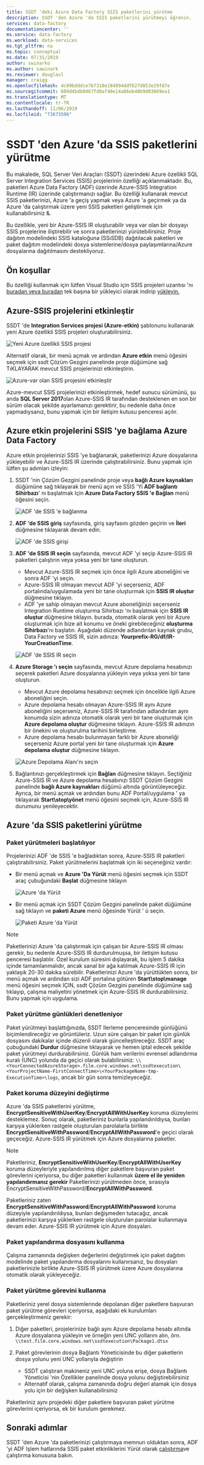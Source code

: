 ```yaml
---
title: SSDT 'deki Azure Data Factory SSIS paketlerini yürütme
description: SSDT 'den Azure 'da SSIS paketlerini yürütmeyi öğrenin.
services: data-factory
documentationcenter: ''
ms.service: data-factory
ms.workload: data-services
ms.tgt_pltfrm: na
ms.topic: conceptual
ms.date: 07/31/2019
author: swinarko
ms.author: sawinark
ms.reviewer: douglasl
manager: craigg
ms.openlocfilehash: 4c89bdddce7b7318e184994ddf627d853e29fd7e
ms.sourcegitcommit: 609d4bdb0467fd0af40e14a86eb40b9d03669ea1
ms.translationtype: MT
ms.contentlocale: tr-TR
ms.lasthandoff: 11/06/2019
ms.locfileid: "73673596"
---
```

# <a name="execute-ssis-packages-in-azure-from-ssdt"></a>SSDT 'den Azure 'da SSIS paketlerini yürütme
Bu makalede, SQL Server Veri Araçları (SSDT) üzerindeki Azure özellikli SQL Server Integration Services (SSIS) projelerinin özelliği açıklanmaktadır. Bu, paketleri Azure Data Factory (ADF) üzerinde Azure-SSIS Integration Runtime (IR) üzerinde çalıştırmanızı sağlar.  Bu özelliği kullanarak mevcut SSIS paketlerinizi, Azure 'a geçiş yapmak veya Azure 'a geçirmek ya da Azure 'da çalıştırmak üzere yeni SSIS paketleri geliştirmek için kullanabilirsiniz &.

Bu özellikle, yeni bir Azure-SSIS IR oluşturabilir veya var olan bir dosyayı SSIS projelerine iliştirebilir ve sonra paketlerinizi yürütebilirsiniz.  Proje dağıtım modelindeki SSIS kataloğuna (SSıSDB) dağıtılacak paketleri ve paket dağıtım modelindeki dosya sistemlerine/dosya paylaşımlarına/Azure dosyalarına dağıtılmasını destekliyoruz. 

## <a name="prerequisites"></a>Ön koşullar
Bu özelliği kullanmak için lütfen Visual Studio için SSIS projeleri uzantısı 'nı [buradan veya buradan](https://marketplace.visualstudio.com/items?itemName=SSIS.SqlServerIntegrationServicesProjects) tek başına bir yükleyici olarak indirip [yükleyin.](https://docs.microsoft.com/sql/ssdt/download-sql-server-data-tools-ssdt?view=sql-server-2017#ssdt-for-vs-2017-standalone-installer)

## <a name="azure-enable-ssis-projects"></a>Azure-SSIS projelerini etkinleştir
SSDT 'de **Integration Services projesi (Azure-etkin)** şablonunu kullanarak yeni Azure özellikli SSIS projeleri oluşturabilirsiniz.

![Yeni Azure özellikli SSIS projesi](media/how-to-invoke-ssis-package-ssdt/ssdt-azure-enabled-new-project.png)

Alternatif olarak, bir menü açmak ve ardından **Azure etkin** menü öğesini seçmek için ssdt Çözüm Gezgini panelinde proje düğümüne sağ TıKLAYARAK mevcut SSIS projelerinizi etkinleştirin.

![Azure-var olan SSIS projesini etkinleştir](media/how-to-invoke-ssis-package-ssdt/ssdt-azure-enabled-existing-project.png)

Azure-mevcut SSIS projelerinizi etkinleştirmek, hedef sunucu sürümünü, şu anda **SQL Server 2017**olan Azure-SSIS IR tarafından desteklenen en son bir sürüm olacak şekilde ayarlamanızı gerektirir, bu nedenle daha önce yapmadıysanız, bunu yapmak için bir iletişim kutusu penceresi açılır.

## <a name="connect-azure-enabled-projects-to-ssis-in-azure-data-factory"></a>Azure etkin projelerini SSIS 'ye bağlama Azure Data Factory
Azure etkin projelerinizi SSIS 'ye bağlanarak, paketlerinizi Azure dosyalarına yükleyebilir ve Azure-SSIS IR üzerinde çalıştırabilirsiniz.  Bunu yapmak için lütfen şu adımları izleyin:

1. SSDT 'nin Çözüm Gezgini panelinde proje veya **bağlı Azure kaynakları** düğümüne sağ tıklayarak bir menü açın ve SSIS 'Yi **ADF bağlantı Sihirbazı**' nı başlatmak Için **Azure Data Factory SSIS 'e Bağlan** menü öğesini seçin.

   ![ADF 'de SSIS 'e bağlanma](media/how-to-invoke-ssis-package-ssdt/ssdt-azure-enabled-existing-project2.png)

2. **ADF 'de SSIS giriş** sayfasında, giriş sayfasını gözden geçirin ve **İleri** düğmesine tıklayarak devam edin.

   ![ADF 'de SSIS girişi](media/how-to-invoke-ssis-package-ssdt/ssis-in-adf-connection-wizard.png)

3. **ADF 'de SSIS IR seçin** sayfasında, mevcut ADF 'yi seçip Azure-SSIS IR paketleri çalıştırın veya yoksa yeni bir tane oluşturun.
   - Mevcut Azure-SSIS IR seçmek için önce ilgili Azure aboneliğini ve sonra ADF 'yi seçin.
   - Azure-SSIS IR olmayan mevcut ADF 'yi seçerseniz, ADF portalında/uygulamada yeni bir tane oluşturmak için **SSIS IR oluştur** düğmesine tıklayın.
   - ADF 'ye sahip olmayan mevcut Azure aboneliğinizi seçerseniz Integration Runtime oluşturma Sihirbazı 'nı başlatmak için **SSIS IR oluştur** düğmesine tıklayın. burada, otomatik olarak yeni bir Azure oluşturmak için bize ait konumu ve öneki girebileceğiniz **oluşturma Sihirbazı**'nı başlatın. Aşağıdaki düzende adlandırılan kaynak grubu, Data Factory ve SSIS IR, sizin adınıza: **Yourprefix-RG/df/IR-YourCreationTime**.
   
   ![ADF 'de SSIS IR seçin](media/how-to-invoke-ssis-package-ssdt/ssis-in-adf-connection-wizard2.png)

4. **Azure Storage 'ı seçin** sayfasında, mevcut Azure depolama hesabınızı seçerek paketleri Azure dosyalarına yükleyin veya yoksa yeni bir tane oluşturun.
   - Mevcut Azure depolama hesabınızı seçmek için öncelikle ilgili Azure aboneliğini seçin.
   - Azure depolama hesabı olmayan Azure-SSIS IR aynı Azure aboneliğini seçerseniz, Azure-SSIS IR tarafından adlandırılan aynı konumda sizin adınıza otomatik olarak yeni bir tane oluşturmak için **Azure depolama oluştur** düğmesine tıklayın. Azure-SSIS IR adınızın bir önekini ve oluşturulma tarihini birleştirme.
   - Azure depolama hesabı bulunmayan farklı bir Azure aboneliği seçerseniz Azure portal yeni bir tane oluşturmak için **Azure depolama oluştur** düğmesine tıklayın.
   
   ![Azure Depolama Alanı'nı seçin](media/how-to-invoke-ssis-package-ssdt/ssis-in-adf-connection-wizard3.png)

5. Bağlantınızı gerçekleştirmek için **Bağlan** düğmesine tıklayın.  Seçtiğiniz Azure-SSIS IR ve Azure depolama hesabınızı SSDT Çözüm Gezgini panelinde **bağlı Azure kaynakları** düğümü altında görüntüleyeceğiz.  Ayrıca, bir menü açmak ve ardından bunu ADF Portal/uygulama ' ya tıklayarak **Start\stop\yönet** menü öğesini seçmek için, Azure-SSIS IR durumunu yenileyecektir.

## <a name="execute-ssis-packages-in-azure"></a>Azure 'da SSIS paketlerini yürütme
### <a name="starting-package-executions"></a>Paket yürütmeleri başlatılıyor
Projelerinizi ADF 'de SSIS 'e bağladıktan sonra, Azure-SSIS IR paketleri çalıştırabilirsiniz.  Paket yürütmelerini başlatmak için iki seçeneğiniz vardır:
-  Bir menü açmak ve **Azure 'Da Yürüt** menü öğesini seçmek için SSDT araç çubuğundaki **Başlat** düğmesine tıklayın 

   ![Azure 'da Yürüt](media/how-to-invoke-ssis-package-ssdt/ssdt-azure-enabled-execute-package.png)

-  Bir menü açmak için SSDT Çözüm Gezgini panelinde paket düğümüne sağ tıklayın ve **paketi Azure** menü öğesinde Yürüt ' ü seçin.

   ![Paketi Azure 'da Yürüt](media/how-to-invoke-ssis-package-ssdt/ssdt-azure-enabled-execute-package2.png)

> [!NOTE]
> Paketlerinizi Azure 'da çalıştırmak için çalışan bir Azure-SSIS IR olması gerekir, bu nedenle Azure-SSIS IR durdurulmuşsa, bir iletişim kutusu penceresi başlatılır.  Özel kurulum süresini dışlayarak, bu işlem 5 dakika içinde tamamlanmalıdır, ancak sanal bir ağa katılmak Azure-SSIS IR için yaklaşık 20-30 dakika sürebilir.  Paketlerinizi Azure 'da yürüttükten sonra, bir menü açmak ve ardından sizi ADF portalına götüren **Start\stop\manage** menü öğesini seçmek IÇIN, ssdt Çözüm Gezgini panelinde düğümüne sağ tıklayıp, çalışma maliyetini yönetmek için Azure-SSIS IR durdurabilirsiniz. Bunu yapmak için uygulama.

### <a name="checking-package-execution-logs"></a>Paket yürütme günlükleri denetleniyor
Paket yürütmeyi başlattığınızda, SSDT Ilerleme penceresinde günlüğünü biçimlendireceğiz ve görüntüleriz.  Uzun süre çalışan bir paket için günlük dosyasını dakikalar içinde düzenli olarak güncelleştireceğiz.  SSDT araç çubuğundaki **Durdur** düğmesine tıklayarak ve hemen iptal edecek şekilde paket yürütmeyi durdurabilirsiniz.  Günlük ham verilerini evrensel adlandırma kuralı (UNC) yolunda da geçici olarak bulabilirsiniz: `\\<YourConnectedAzureStorage>.file.core.windows.net\ssdtexecution\<YourProjectName-FirstConnectTime>\<YourPackageName-tmp-ExecutionTime>\logs`, ancak bir gün sonra temizleyeceğiz.

### <a name="switching-package-protection-level"></a>Paket koruma düzeyini değiştirme
Azure 'da SSIS paketlerini yürütme, **EncryptSensitiveWithUserKey**/**EncryptAllWithUserKey** koruma düzeylerini desteklemez.  Sonuç olarak, paketleriniz bunlarla yapılandırıldıysa, bunları karşıya yüklerken rastgele oluşturulan parolalarla birlikte **EncryptSensitiveWithPassword**/**EncryptAllWithPassword**'e geçici olarak geçeceğiz. Azure-SSIS IR yürütmek için Azure dosyalarına paketler.

> [!NOTE]
> Paketleriniz, **EncryptSensitiveWithUserKey**/**EncryptAllWithUserKey** koruma düzeyleriyle yapılandırılmış diğer paketlere başvuran paket görevlerini içeriyorsa, bu diğer paketleri kullanmak **üzere el ile yeniden yapılandırmanız gerekir** Paketlerinizi yürütmeden önce, sırasıyla EncryptSensitiveWithPassword/**EncryptAllWithPassword**.

Paketleriniz zaten **EncryptSensitiveWithPassword**/**EncryptAllWithPassword** koruma düzeyiyle yapılandırıldıysa, bunları değişmeden tutacağız, ancak paketlerinizi karşıya yüklerken rastgele oluşturulan parolalar kullanmaya devam eder. Azure-SSIS IR yürütmek için Azure dosyaları.

### <a name="using-package-configuration-file"></a>Paket yapılandırma dosyasını kullanma
Çalışma zamanında değişken değerlerini değiştirmek için paket dağıtım modelinde paket yapılandırma dosyalarını kullanırsanız, bu dosyaları paketlerinizle birlikte Azure-SSIS IR yürütmek üzere Azure dosyalarına otomatik olarak yükleyeceğiz.

### <a name="using-execute-package-task"></a>Paket yürütme görevini kullanma
Paketleriniz yerel dosya sistemlerinde depolanan diğer paketlere başvuran paket yürütme görevleri içeriyorsa, aşağıdaki ek kurulumları gerçekleştirmeniz gerekir:

1. Diğer paketleri, projelerinize bağlı aynı Azure depolama hesabı altında Azure dosyalarına yükleyin ve örneğin yeni UNC yollarını alın, örn. `\\test.file.core.windows.net\ssdtexecution\Package1.dtsx`

2. Paket görevlerinin dosya Bağlantı Yöneticisinde bu diğer paketlerin dosya yolunu yeni UNC yollarıyla değiştirin
   - SSDT çalıştıran makineniz yeni UNC yoluna erişe, dosya Bağlantı Yöneticisi 'nin Özellikler panelinde dosya yolunu değiştirebilirsiniz
   - Alternatif olarak, çalışma zamanında doğru değeri atamak için dosya yolu için bir değişken kullanabilirsiniz

Paketleriniz aynı projedeki diğer paketlere başvuran paket yürütme görevlerini içeriyorsa, ek bir kurulum gerekmez.

## <a name="next-steps"></a>Sonraki adımlar
SSDT 'den Azure 'da paketlerinizi çalıştırmaya memnun olduktan sonra, ADF 'yi ADF Işlem hatlarında SSIS paket etkinliklerini Yürüt olarak [çalıştırma](https://docs.microsoft.com/azure/data-factory/how-to-invoke-ssis-package-ssis-activity)ve çalıştırma konusuna bakın.
